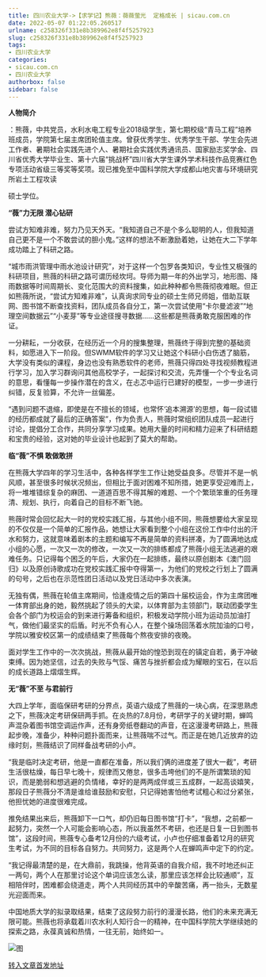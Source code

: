 ```yaml
---
title: 四川农业大学->【求学记】熊薇：薇薇萤光  定格成长 | sicau.com.cn
date: 2022-05-07 01:22:05.260517
urlname: c258326f331e8b389962e8f4f5257923
slug: c258326f331e8b389962e8f4f5257923
tags: 
- 四川农业大学
categories:
- sicau.com.cn
- 四川农业大学
authorbox: false
sidebar: false
---
```

**人物简介**

：熊薇，中共党员，水利水电工程专业2018级学生，第七期校级“青马工程”培养班成员，学院第七届主席团轮值主席。曾获优秀学生、优秀学生干部、学生会先进工作者、暑期社会实践先进个人、暑期社会实践优秀通讯员、国家励志奖学金、四川省优秀大学毕业生、第十六届“挑战杯”四川省大学生课外学术科技作品竞赛红色专项活动省级三等奖等奖项。现已推免至中国科学院大学成都山地灾害与环境研究所岩土工程攻读
<!--more-->
硕士学位。

**“薇”力无限 潜心钻研**

尝试方知难非难，努力乃见天外天。“我知道自己不是个多么聪明的人，但我知道自己更不是一个不敢尝试的胆小鬼。”这样的想法不断激励着她，让她在大二下学年成功踏上了科研之路。

“城市雨洪管理中雨水池设计研究”，对于这样一个包罗各类知识，专业性又极强的科研项目，熊薇的科研之路可谓历经坎坷。导师为期一年的外出学习，地形图、降雨数据等时间周期长、变化范围大的资料搜集，如此种种都令熊薇彻夜难眠。但正如熊薇所说，“尝试方知难非难”，认真询求同专业的硕士生师兄师姐，借助互联网、图书馆不断查找资料，团队成员各自分工，第一次尝试使用“卡尔曼滤波”“地理空间数据云”“小麦芽”等专业途径搜寻数据......这些都是熊薇勇敢克服困难的作证。

一分耕耘，一分收获，在经历近一个月的搜集整理，熊薇终于得到完整的基础资料，如愿进入下一阶段。但SWMM软件的学习又让她这个科研小白伤透了脑筋，大学没有类似的课程，身边也没有熟悉软件的老师，熊薇只得四处寻找视频教程进行学习，加入学习群询问其他高校学子，一起探讨和交流，先弄懂一个个专业名词的意思，看懂每一步操作潜在的含义，在忐忑中运行已建好的模型，一步一步进行纠错，反复验算，不允许一丝偏差。

“遇到问题不退缩，即使是在不擅长的领域，也常怀‘追本溯源’的思想，每一段试错的经历都成就了最后的正确答案”，作为负责人，熊薇时常组织团队成员一起进行讨论，提倡分工合作，共同分享学习成果。她用大量的时间和精力迎来了科研结题和宝贵的经验，这对她的毕业设计也起到了莫大的帮助。

**临“薇”不惧 敢做敢拼**

在熊薇大学四年的学习生活中，各种各样学生工作让她受益良多。尽管并不是一帆风顺，甚至很多时候状况频出，但相比于面对困难不知所措，她更享受迎难而上，将一堆堆错综复杂的麻团、一道道百思不得其解的难题、一个个繁琐笨重的任务理清、规划、执行，向着自己的目标不断飞驰。

熊薇时常会回忆起大一时的党校实践汇报，与其他小组不同，熊薇想要给大家呈现的不仅仅是一个简单的汇报作品，她想让大家看到整个小组在这份工作中付出的汗水和努力，这就意味着剧本的主题和编写不再是简单的资料拼凑，为了圆满地达成小组的心愿，一次又一次的修改，一次又一次的排练都成了熊薇小组无法逃避的艰难任务。只记得每个困乏的午后，大家仍在一起排练，最终以原创剧本《澳门回归》以及原创诗歌成功在党校实践汇报中夺得第一，为他们的党校之行划上了圆满的句号，之后也在示范性团日活动以及党日活动中多次表演。

无独有偶，熊薇在轮值主席期间，恰逢疫情之后的第四十届校运会，作为主席团唯一体育部出身的她，毅然挑起了领头的大梁，以体育部为主领部门，联动团委学生会各个部门为校运会的到来进行筹备和组织，积极发动学院小班为运动员加油打气，做他们最坚实的后盾。时光不负有心人，在整个操场回荡着水院加油的口号，学院以雅安校区第一的成绩结束了熊薇每个熬夜安排的夜晚。

面对学生工作中的一次次挑战，熊薇从最开始的惶恐到现在的镇定自若，勇于冲破束缚。因为她坚信，过去的失败与气馁、痛苦与挫折都会成为耀眼的宝石，在以后的成长道路上熠熠生辉。

**无“薇”不至 与君前行**

大四上学年，面临保研考研的分界点，英语六级成了熊薇的一块心病，在深思熟虑之下，熊薇决定考研保研两手抓。在炎热的7.8月份，考研学子的关键时期，蝉鸣声混杂着图书馆空调运作声，还有身旁纸卷翻动的声音，在这漫漫考研路上，熊薇起步晚，准备少，种种问题扑面而来，让熊薇喘不过气。而正是在她几近放弃的边缘时刻，熊薇结识了同样备战考研的小卢。

“我是临时决定考研，他是一直都在准备，所以我们俩的进度差了很大一截”，考研生活很枯燥，每日早七晚十，规律而又倦怠，很多击垮他们的不是所谓繁琐的知识，而是脆弱和想逃避的负情绪，幸好的是两两成伴或三五成群，一起高谈嬉笑，那段日子熊薇分不清是谁给谁鼓励和安慰，只记得她害怕他考试粗心和过分紧张，他担忧她的进度很难完成。

推免结果出来后，熊薇卸下一口气，却仍旧每日图书馆“打卡”，“我想，之前都一起努力，突然一个人可能会影响心态，所以我虽然不考研，也还是日复一日到图书馆”，这段时间，熊薇专心备考12月份的六级考试，小卢也仔细准备着12月的研究生考试，为不同的目标各自努力。共同努力，这是两个人在蝉鸣声中定下的约定。

“我记得最清楚的是，在大鼎前，我跳操，他背英语的自我介绍，我不时地还纠正一两句，两个人在那里讨论这个单词应该怎么读，那里应该怎样会比较通顺”，互相陪伴时，困难都会绕道走，两个人共同经历其中的辛酸苦痛，再一抬头，无数星光迎面而来。

中国地质大学的拟录取结果，结束了这段努力前行的漫漫长路，他们的未来充满无限可能。熊薇也将承载着川农水利人知行合一的精神，在中国科学院大学继续她的探索之路，永葆真诚和热情，一往无前，始终如一。

![图](https://news.sicau.edu.cn/__local/C/F2/60/664635F473694DB6062AE9DBD94_96874F35_28F3A.jpg)

[转入文章首发地址](https://news.sicau.edu.cn/info/1078/67644.htm)